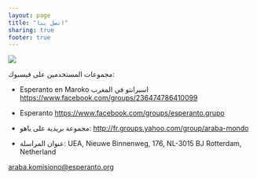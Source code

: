 ```yaml
---
layout: page
title: "اتصل بنا"
sharing: true
footer: true
---
```


![](images/Peacesalam.png)

مجموعات المستخدمين على فيسبوك:

* Esperanto en Maroko اسبرانتو في المغرب
https://www.facebook.com/groups/236474786410099

* Esperanto
https://www.facebook.com/groups/esperanto.grupo

* مجموعة بريدية على ياهو:
http://fr.groups.yahoo.com/group/araba-mondo

* عنوان المراسلة:
UEA, Nieuwe Binnenweg, 176, NL-3015 BJ Rotterdam, Netherland

araba.komisiono@esperanto.org
